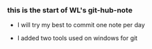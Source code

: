 ### this is the start of WL's git-hub-note

* I will try my best to commit one note per day 

- I added two tools used on windows for git

